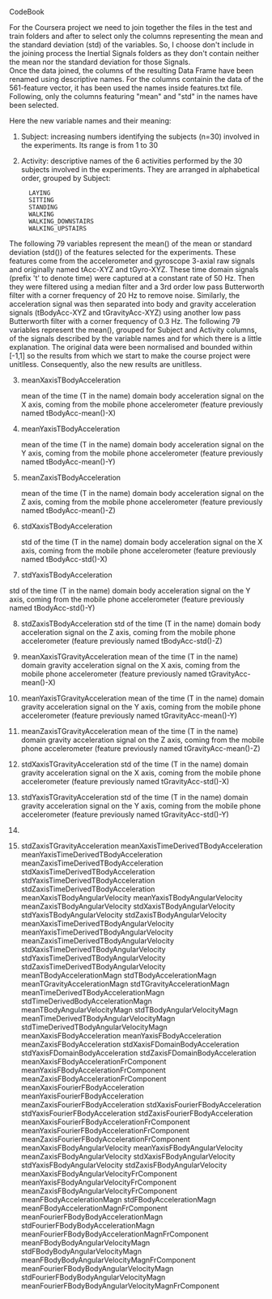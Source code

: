 CodeBook

For the Coursera project we need to join together the files in the test and train folders and after to select only the columns representing the mean and the standard deviation (std) of the variables. So, I choose don't include in the joining process the Inertial Signals folders as they don't contain neither the mean nor the standard deviation for those Signals.  
Once the data joined, the columns of the resulting Data Frame have been renamed using descriptive names. For the columns containin the data of the 561-feature vector, it has been used the names inside features.txt file. Following, only the columns featuring "mean" and "std" in the names have been selected.

Here the new variable names and their meaning:

1. Subject: increasing numbers identifying the subjects (n=30) involved in the experiments. Its range is from 1 to 30

2. Activity: descriptive names of the 6 activities performed by the 30 subjects involved in the experiments. 
	     They are arranged in alphabetical order, grouped by Subject:

	     LAYING
	     SITTING
	     STANDING
	     WALKING
	     WALKING_DOWNSTAIRS
	     WALKING_UPSTAIRS
	     
The following 79 variables represent the mean() of the mean or standard deviation (std()) of the features selected for the experiments. These features come from the accelerometer and gyroscope 3-axial raw signals and originally named tAcc-XYZ and tGyro-XYZ. These time domain signals (prefix 't' to denote time) were captured at a constant rate of 50 Hz. Then they were filtered using a median filter and a 3rd order low pass Butterworth filter with a corner frequency of 20 Hz to remove noise. Similarly, the acceleration signal was then separated into body and gravity acceleration signals (tBodyAcc-XYZ and tGravityAcc-XYZ) using another low pass Butterworth filter with a corner frequency of 0.3 Hz. 
The following 79 variables represent the mean(), grouped for Subject and Activity columns, of the signals described by the variable names and for which there is a little explanation.
The original data were been normalised and bounded within [-1,1] so the results from which we start to make the course project were unitlless. Consequently, also the new results are unitlless.


3. meanXaxisTBodyAcceleration

 	mean of the time (T in the name) domain body acceleration signal on the X axis, coming from the mobile phone 	        accelerometer (feature previously named tBodyAcc-mean()-X)   

4. meanYaxisTBodyAcceleration

	mean of the time (T in the name) domain body acceleration signal on the Y axis, coming from the mobile phone 	        accelerometer (feature previously named tBodyAcc-mean()-Y)

5. meanZaxisTBodyAcceleration

	mean of the time (T in the name) domain body acceleration signal on the Z axis, coming from the mobile phone 	        accelerometer (feature previously named tBodyAcc-mean()-Z)

6. stdXaxisTBodyAcceleration

	std of the time (T in the name) domain body acceleration signal on the X axis, coming from the mobile phone 	        accelerometer (feature previously named tBodyAcc-std()-X)

7. stdYaxisTBodyAcceleration
  
  std of the time (T in the name) domain body acceleration signal on the Y axis, coming from the mobile phone 	        accelerometer (feature previously named tBodyAcc-std()-Y)

8. stdZaxisTBodyAcceleration
	std of the time (T in the name) domain body acceleration signal on the Z axis, coming from the mobile phone 	        accelerometer (feature previously named tBodyAcc-std()-Z)

9. meanXaxisTGravityAcceleration
	mean of the time (T in the name) domain gravity acceleration signal on the X axis, coming from the mobile 		phone accelerometer (feature previously named tGravityAcc-mean()-X)

10. meanYaxisTGravityAcceleration
	mean of the time (T in the name) domain gravity acceleration signal on the Y axis, coming from the mobile 		phone accelerometer (feature previously named tGravityAcc-mean()-Y)

11. meanZaxisTGravityAcceleration
	mean of the time (T in the name) domain gravity acceleration signal on the Z axis, coming from the mobile 		phone accelerometer (feature previously named tGravityAcc-mean()-Z)

12. stdXaxisTGravityAcceleration
	std of the time (T in the name) domain gravity acceleration signal on the X axis, coming from the mobile phone         accelerometer (feature previously named tGravityAcc-std()-X)
      
13. stdYaxisTGravityAcceleration
	std of the time (T in the name) domain gravity acceleration signal on the Y axis, coming from the mobile phone         accelerometer (feature previously named tGravityAcc-std()-Y)

3. 

14. stdZaxisTGravityAcceleration
       meanXaxisTimeDerivedTBodyAcceleration
meanYaxisTimeDerivedTBodyAcceleration
meanZaxisTimeDerivedTBodyAcceleration
stdXaxisTimeDerivedTBodyAcceleration
stdYaxisTimeDerivedTBodyAcceleration
stdZaxisTimeDerivedTBodyAcceleration
meanXaxisTBodyAngularVelocity
meanYaxisTBodyAngularVelocity
meanZaxisTBodyAngularVelocity
stdXaxisTBodyAngularVelocity
stdYaxisTBodyAngularVelocity
stdZaxisTBodyAngularVelocity
meanXaxisTimeDerivedTBodyAngularVelocity
meanYaxisTimeDerivedTBodyAngularVelocity
meanZaxisTimeDerivedTBodyAngularVelocity
stdXaxisTimeDerivedTBodyAngularVelocity
stdYaxisTimeDerivedTBodyAngularVelocity
stdZaxisTimeDerivedTBodyAngularVelocity
meanTBodyAccelerationMagn
stdTBodyAccelerationMagn
meanTGravityAccelerationMagn
stdTGravityAccelerationMagn
meanTimeDerivedTBodyAccelerationMagn
stdTimeDerivedBodyAccelerationMagn
meanTBodyAngularVelocityMagn
stdTBodyAngularVelocityMagn
meanTimeDerivedTBodyAngularVelocityMagn
stdTimeDerivedTBodyAngularVelocityMagn
meanXaxisFBodyAcceleration
meanYaxisFBodyAcceleration
meanZaxisFBodyAcceleration
stdXaxisFDomainBodyAcceleration
stdYaxisFDomainBodyAcceleration
stdZaxisFDomainBodyAcceleration
meanXaxisFBodyAccelerationFrComponent
meanYaxisFBodyAccelerationFrComponent
meanZaxisFBodyAccelerationFrComponent
meanXaxisFourierFBodyAcceleration
meanYaxisFourierFBodyAcceleration
meanZaxisFourierFBodyAcceleration
stdXaxisFourierFBodyAcceleration
stdYaxisFourierFBodyAcceleration
stdZaxisFourierFBodyAcceleration
meanXaxisFourierFBodyAccelerationFrComponent
meanYaxisFourierFBodyAccelerationFrComponent
meanZaxisFourierFBodyAccelerationFrComponent
meanXaxisFBodyAngularVelocity
meanYaxisFBodyAngularVelocity
meanZaxisFBodyAngularVelocity
stdXaxisFBodyAngularVelocity
stdYaxisFBodyAngularVelocity
stdZaxisFBodyAngularVelocity
meanXaxisFBodyAngularVelocityFrComponent
meanYaxisFBodyAngularVelocityFrComponent
meanZaxisFBodyAngularVelocityFrComponent
meanFBodyAccelerationMagn
stdFBodyAccelerationMagn
meanFBodyAccelerationMagnFrComponent
meanFourierFBodyBodyAccelerationMagn
stdFourierFBodyBodyAccelerationMagn
meanFourierFBodyBodyAccelerationMagnFrComponent
meanFBodyBodyAngularVelocityMagn
stdFBodyBodyAngularVelocityMagn
meanFBodyBodyAngularVelocityMagnFrComponent
meanFourierFBodyBodyAngularVelocityMagn
stdFourierFBodyBodyAngularVelocityMagn 
meanFourierFBodyBodyAngularVelocityMagnFrComponent
